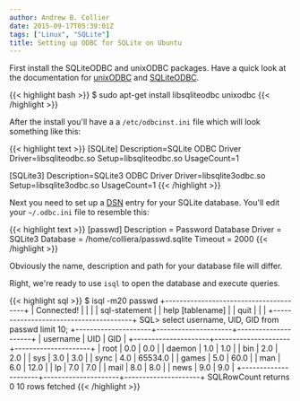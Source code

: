```yaml
---
author: Andrew B. Collier
date: 2015-09-17T05:39:01Z
tags: ["Linux", "SQLite"]
title: Setting up ODBC for SQLite on Ubuntu
---
```


First install the SQLiteODBC and unixODBC packages. Have a quick look at the documentation for [unixODBC](http://www.unixodbc.org/odbcinst.html) and [SQLiteODBC](http://ch-werner.de/sqliteodbc/html/index.html).

<!--more-->

{{< highlight bash >}}
$ sudo apt-get install libsqliteodbc unixodbc
{{< /highlight >}}

After the install you'll have a a `/etc/odbcinst.ini` file which will look something like this:

{{< highlight text >}}
[SQLite]
Description=SQLite ODBC Driver
Driver=libsqliteodbc.so
Setup=libsqliteodbc.so
UsageCount=1

[SQLite3]
Description=SQLite3 ODBC Driver
Driver=libsqlite3odbc.so
Setup=libsqlite3odbc.so
UsageCount=1
{{< /highlight >}}

Next you need to set up a [DSN](https://en.wikipedia.org/wiki/Data_source_name) entry for your SQLite database. You'll edit your `~/.odbc.ini` file to resemble this:

{{< highlight text >}}
[passwd]
Description = Password Database
Driver = SQLite3
Database = /home/colliera/passwd.sqlite
Timeout = 2000
{{< /highlight >}}

Obviously the name, description and path for your database file will differ.

Right, we're ready to use `isql` to open the database and execute queries.

{{< highlight sql >}}
$ isql -m20 passwd
+---------------------------------------+
| Connected!                            |
|                                       |
| sql-statement                         |
| help [tablename]                      |
| quit                                  |
|                                       |
+---------------------------------------+
SQL> select username, UID, GID from passwd limit 10;
+---------------------+---------------------+---------------------+
| username            | UID                 | GID                 |
+---------------------+---------------------+---------------------+
| root                | 0.0                 | 0.0                 |
| daemon              | 1.0                 | 1.0                 |
| bin                 | 2.0                 | 2.0                 |
| sys                 | 3.0                 | 3.0                 |
| sync                | 4.0                 | 65534.0             |
| games               | 5.0                 | 60.0                |
| man                 | 6.0                 | 12.0                |
| lp                  | 7.0                 | 7.0                 |
| mail                | 8.0                 | 8.0                 |
| news                | 9.0                 | 9.0                 |
+---------------------+---------------------+---------------------+
SQLRowCount returns 0
10 rows fetched
{{< /highlight >}}